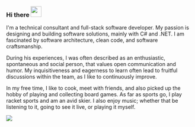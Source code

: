 ### Hi there <img src="https://github.com/TheDudeThatCode/TheDudeThatCode/blob/master/Assets/Hi.gif" width="29px" height="29px"> 

I'm a technical consultant and full-stack software developer. My passion is designing and building software solutions, mainly with C# and .NET. I am fascinated by software architecture, clean code, and software craftsmanship.

During his experiences, I was often described as an enthusiastic, spontaneous and social person, that values open communication and humor. My inquisitiveness and eagerness to learn often lead to fruitful discussions within the team, as I like to continuously improve.

In my free time, I like to cook, meet with friends, and also picked up the hobby of playing and collecting board games. As far as sports go, I play racket sports and am an avid skier. I also enjoy music; whether that be listening to it, going to see it live, or playing it myself.

[![](https://img.shields.io/website?color=294277&style=flat-square&up_message=dantederuwe.com&url=https%3A%2F%2Fdantederuwe.com)](https://dantederuwe.com)

